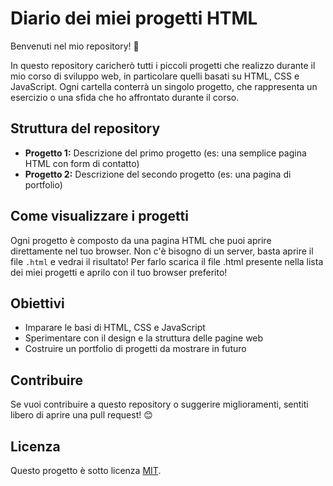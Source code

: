 # Diario dei miei progetti HTML

Benvenuti nel mio repository! 🎉

In questo repository caricherò tutti i piccoli progetti che realizzo durante il mio corso di sviluppo web, in particolare quelli basati su HTML, CSS e JavaScript. Ogni cartella conterrà un singolo progetto, che rappresenta un esercizio o una sfida che ho affrontato durante il corso.

## Struttura del repository

- **Progetto 1:** Descrizione del primo progetto (es: una semplice pagina HTML con form di contatto)
- **Progetto 2:** Descrizione del secondo progetto (es: una pagina di portfolio)

## Come visualizzare i progetti

Ogni progetto è composto da una pagina HTML che puoi aprire direttamente nel tuo browser. Non c'è bisogno di un server, basta aprire il file `.html` e vedrai il risultato! Per farlo scarica il file .html presente nella lista dei miei progetti e aprilo con il tuo browser preferito!

## Obiettivi

- Imparare le basi di HTML, CSS e JavaScript
- Sperimentare con il design e la struttura delle pagine web
- Costruire un portfolio di progetti da mostrare in futuro

## Contribuire

Se vuoi contribuire a questo repository o suggerire miglioramenti, sentiti libero di aprire una pull request! 😊

## Licenza

Questo progetto è sotto licenza [MIT](https://opensource.org/licenses/MIT).
